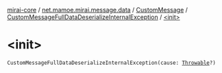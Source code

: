 [mirai-core](../../../index.md) / [net.mamoe.mirai.message.data](../../index.md) / [CustomMessage](../index.md) / [CustomMessageFullDataDeserializeInternalException](index.md) / [&lt;init&gt;](./-init-.md)

# &lt;init&gt;

`CustomMessageFullDataDeserializeInternalException(cause: `[`Throwable`](https://kotlinlang.org/api/latest/jvm/stdlib/kotlin/-throwable/index.html)`?)`
